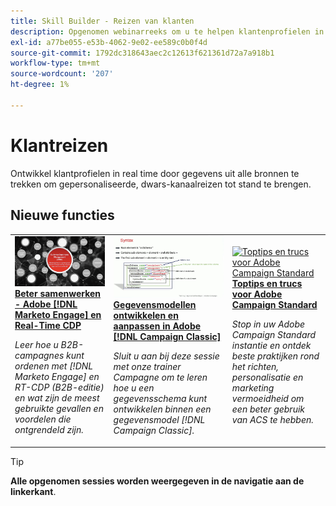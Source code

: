 ```yaml
---
title: Skill Builder - Reizen van klanten
description: Opgenomen webinarreeks om u te helpen klantenprofielen in real time ontwikkelen door gegevens uit alle bronnen te trekken om gepersonaliseerde, dwars-kanaalreizen tot stand te brengen.
exl-id: a77be055-e53b-4062-9e02-ee589c0b0f4d
source-git-commit: 1792dc318643aec2c12613f621361d72a7a918b1
workflow-type: tm+mt
source-wordcount: '207'
ht-degree: 1%

---
```


# Klantreizen

Ontwikkel klantprofielen in real time door gegevens uit alle bronnen te trekken om gepersonaliseerde, dwars-kanaalreizen tot stand te brengen.

## Nieuwe functies

<table>
<tr>
  <td>
    <a href="https://experienceleague.adobe.com/docs/skill-builder-events/skill-builder/customer-journeys/2022/b2b-campaigns.html">
      <img alt="Beter samenwerken - Adobe [!DNL Marketo Engage] en Real-Time CDP" src="assets/343824.jpeg" />
    </a>
     <div>
      <a href="https://experienceleague.adobe.com/docs/skill-builder-events/skill-builder/customer-journeys/2022/b2b-campaigns.html">
        <strong>Beter samenwerken - Adobe [!DNL Marketo Engage] en Real-Time CDP</strong>
      </a>
    </div>
    <p>
    <em>Leer hoe u B2B-campagnes kunt ordenen met [!DNL Marketo Engage] en RT-CDP (B2B-editie) en wat zijn de meest gebruikte gevallen en voordelen die ontgrendeld zijn.</em>
    <p>
  </td>
  <td>
    <a href="https://experienceleague.adobe.com/docs/skill-builder-events/skill-builder/customer-journeys/2022/data-models.html">
      <img alt="Gegevensmodellen ontwikkelen en aanpassen in Adobe [!DNL Campaign Classic]" src="assets/343829.jpeg" />
    </a>
     <div>
      <a href="https://experienceleague.adobe.com/docs/skill-builder-events/skill-builder/customer-journeys/2022/data-models.html">
        <strong>Gegevensmodellen ontwikkelen en aanpassen in Adobe [!DNL Campaign Classic]</strong>
      </a>
    </div>
    <p>
    <em>Sluit u aan bij deze sessie met onze trainer Campagne om te leren hoe u een gegevensschema kunt ontwikkelen binnen een gegevensmodel [!DNL Campaign Classic].</em>
    <p>
  </td>  
  <td>
    <a href="https://experienceleague.adobe.com/docs/skill-builder-events/skill-builder/customer-journeys/2022/tips-and-tricks.html">
      <img alt="Toptips en trucs voor Adobe Campaign Standard" src="https://video.tv.adobe.com/v/343828?format=jpeg" />
    </a>
     <div>
      <a href="https://experienceleague.adobe.com/docs/skill-builder-events/skill-builder/customer-journeys/2022/tips-and-tricks.html">
        <strong>Toptips en trucs voor Adobe Campaign Standard</strong>
      </a>
    </div>
    <p>
    <em>Stop in uw Adobe Campaign Standard instantie en ontdek beste praktijken rond het richten, personalisatie en marketing vermoeidheid om een beter gebruik van ACS te hebben.</em>
    <p>
  </td>
</tr>
</table>

>[!TIP]
>
>**Alle opgenomen sessies worden weergegeven in de navigatie aan de linkerkant**.
